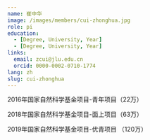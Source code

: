 ```yaml
---
name: 崔中华
image: /images/members/cui-zhonghua.jpg
role: pi
education:
  - [Degree, University, Year]
  - [Degree, University, Year]
links:
  email: zcui@jlu.edu.cn
  orcid: 0000-0002-0710-1774
lang: zh
slug: cui-zhonghua
---
```


2016年国家自然科学基金项目-青年项目（22万）

2018年国家自然科学基金项目-面上项目（63万）

2019年国家自然科学基金项目-优青项目 （120万）
